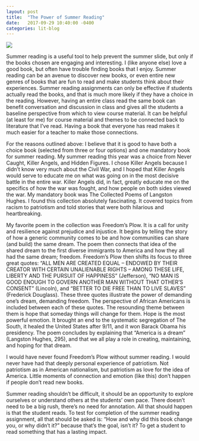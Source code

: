 ```yaml
---
layout: post
title:  "The Power of Summer Reading"
date:   2017-09-29 10:40:00 -0400
categories: lit-blog
---
```


![](https://howbeamerican.files.wordpress.com/2017/08/fullsizerender-21.jpg)

Summer reading is a useful tool to help prevent the summer slide, but only if the books chosen are engaging and interesting. I (like anyone else) love a good book, but often have trouble finding books that I enjoy. Summer reading can be an avenue to discover new books, or even entire new genres of books that are fun to read and make students think about their experiences. Summer reading assignments can only be effective if students actually read the books, and that is much more likely if they have a choice in the reading. However, having an entire class read the same book can benefit conversation and discussion in class and gives all the students a baseline perspective from which to view course material. It can be helpful (at least for me) for course material and themes to be connected back to literature that I’ve read. Having a book that everyone has read makes it much easier for a teacher to make those connections.

For the reasons outlined above: I believe that it is good to have both a choice book (selected from three or four options) and one mandatory book for summer reading. My summer reading this year was a choice from Never Caught, Killer Angels, and Hidden Figures. I chose Killer Angels because I didn’t know very much about the Civil War, and I hoped that Killer Angels would serve to educate me on what was going on in the most decisive battle in the entire war. Killer Angels did, in fact, greatly educate me on the specifics of how the war was fought, and how people on both sides viewed the war. My mandatory book was The Collected Poems of Langston Hughes. I found this collection absolutely fascinating. It covered topics from racism to patriotism and told stories that were both hilarious and heartbreaking.

My favorite poem in the collection was Freedom’s Plow. It is a call for unity and resilience against prejudice and injustice. It begins by telling the story of how a generic community comes to be and how communities can share (and build) the same dream. The poem then connects that idea of the shared dream to the first diverse immigrants to America and how they all had the same dream; freedom. Freedom’s Plow then shifts its focus to three great quotes: “ALL MEN ARE CREATED EQUAL – ENDOWED BY THEIR CREATOR WITH CERTAIN UNALIENABLE RIGHTS – AMONG THESE LIFE, LIBERTY AND THE PURSUIT OF HAPPINESS” (Jefferson), “NO MAN IS GOOD ENOUGH TO GOVERN ANOTHER MAN WITHOUT THAT OTHER’S CONSENT” (Lincoln), and “BETTER TO DIE FREE THAN TO LIVE SLAVES” (Frederick Douglass). These three quotes illustrate the power of demanding one’s dream, demanding freedom. The perspective of African Americans is included between each of these quotes. The resounding theme between them is hope that someday things will change for them. Hope is the most powerful emotion. It brought an end to the systematic segregation of The South, it healed the United States after 9/11, and it won Barack Obama his presidency. The poem concludes by explaining that “America is a dream” (Langston Hughes, 295), and that we all play a role in creating, maintaining, and hoping for that dream.

I would have never found Freedom’s Plow without summer reading. I would never have had that deeply personal experience of patriotism. Not patriotism as in American nationalism, but patriotism as love for the idea of America. Little moments of connection and emotion (like this) don’t happen if people don’t read new books.

Summer reading shouldn’t be difficult, it should be an opportunity to explore ourselves or understand others at the students’ own pace. There doesn’t need to be a big rush, there’s no need for annotation. All that should happen is that the student reads. To test for completion of the summer reading assignment, all that should be asked is: “How and why did this book change you, or why didn’t it?” because that’s the goal, isn’t it? To get a student to read something that has a lasting impact.